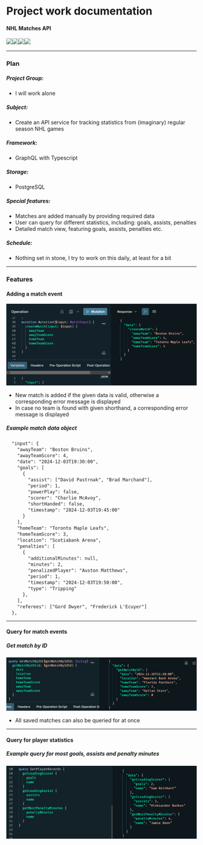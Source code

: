 # Project work documentation

#### NHL Matches API

![](https://img.shields.io/badge/GraphQl-E10098?style=for-the-badge&logo=graphql&logoColor=white)![](https://img.shields.io/badge/Sequelize-52B0E7?style=for-the-badge&logo=Sequelize&logoColor=white)![](https://img.shields.io/badge/PostgreSQL-316192?style=for-the-badge&logo=postgresql&logoColor=white)![](https://img.shields.io/badge/TypeScript-007ACC?style=for-the-badge&logo=typescript&logoColor=white)

---

### Plan

##### Project Group:

- I will work alone

##### Subject:

- Create an API service for tracking statistics from (imaginary) regular season NHL games

##### Framework:

- GraphQL with Typescript

##### Storage:

- PostgreSQL

##### Special features:

- Matches are added manually by providing required data
- User can query for different statistics, including: goals, assists, penalties
- Detailed match view, featuring goals, assists, penalties etc.

##### Schedule:

- Nothing set in stone, I try to work on this daily, at least for a bit

---

### Features

#### Adding a match event

![](/documentation/images/addingNewMatch.png)

- New match is added if the given data is valid, otherwise a corresponding error message is displayed
- In case no team is found with given shorthand, a corresponding error message is displayed

##### Example match data object

```
  "input": {
    "awayTeam": "Boston Bruins",
    "awayTeamScore": 4,
    "date": "2024-12-03T19:30:00",
    "goals": [
      {
        "assist": ["David Pastrnak", "Brad Marchand"],
        "period": 1,
        "powerPlay": false,
        "scorer": "Charlie McAvoy",
        "shortHanded": false,
        "timestamp": "2024-12-03T19:45:00"
      }
    ],
    "homeTeam": "Toronto Maple Leafs",
    "homeTeamScore": 3,
    "location": "Scotiabank Arena",
    "penalties": [
      {
        "additionalMinutes": null,
        "minutes": 2,
        "penalizedPlayer": "Auston Matthews",
        "period": 1,
        "timestamp": "2024-12-03T19:50:00",
        "type": "Tripping"
      },
    ],
    "referees": ["Gord Dwyer", "Frederick L'Ecuyer"]
  },
```

---

#### Query for match events

##### Get match by ID

![](/documentation/images/getMatchById.png)

- All saved matches can also be queried for at once

---

#### Query for player statistics

##### Example query for most goals, assists and penalty minutes

![](/documentation/images/statistics.png)
